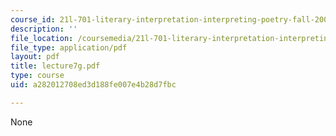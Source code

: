```yaml
---
course_id: 21l-701-literary-interpretation-interpreting-poetry-fall-2003
description: ''
file_location: /coursemedia/21l-701-literary-interpretation-interpreting-poetry-fall-2003/a282012708ed3d188fe007e4b28d7fbc_lecture7g.pdf
file_type: application/pdf
layout: pdf
title: lecture7g.pdf
type: course
uid: a282012708ed3d188fe007e4b28d7fbc

---
```

None